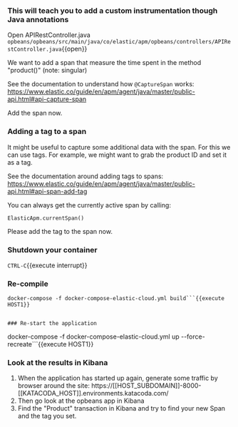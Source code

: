 
### This will teach you to add a custom instrumentation though Java annotations

Open APIRestController.java `opbeans/opbeans/src/main/java/co/elastic/apm/opbeans/controllers/APIRestController.java`{{open}}

We want to add a span that measure the time spent in the method "product()" (note: singular)

See the documentation to understand how `@CaptureSpan` works: https://www.elastic.co/guide/en/apm/agent/java/master/public-api.html#api-capture-span

Add the span now.

### Adding a tag to a span

It might be useful to capture some additional data with the span. For this we can use tags.
For example, we might want to grab the product ID and set it as a tag.

See the documentation around adding tags to spans: https://www.elastic.co/guide/en/apm/agent/java/master/public-api.html#api-span-add-tag

You can always get the currently active span by calling: 

`ElasticApm.currentSpan()`

Please add the tag to the span now.

### Shutdown your container
`CTRL-C`{{execute interrupt}}


### Re-compile
```cd /root/course/opbeans/
docker-compose -f docker-compose-elastic-cloud.yml build```{{execute HOST1}} 


### Re-start the application
```
docker-compose -f docker-compose-elastic-cloud.yml up --force-recreate```{{execute HOST1}}

### Look at the results in Kibana

1. When the application has started up again, generate some traffic by browser around the site: https://[[HOST_SUBDOMAIN]]-8000-[[KATACODA_HOST]].environments.katacoda.com/
1. Then go look at the opbeans app in Kibana
1. Find the "Product" transaction in Kibana and try to find your new Span and the tag you set.

